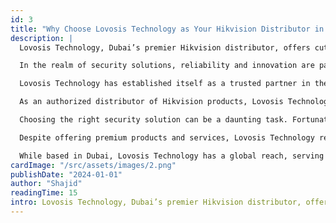 ```yaml
---
id: 3
title: "Why Choose Lovosis Technology as Your Hikvision Distributor in Dubai"
description: |
  Lovosis Technology, Dubai’s premier Hikvision distributor, offers cutting-edge security solutions, expert guidance, and competitive pricing. With a global reach, we provide reliable CCTV and access control systems to safeguard businesses and homes with innovation and trust.

  In the realm of security solutions, reliability and innovation are paramount. When it comes to safeguarding your assets, whether personal or professional, you need a partner you can trust. That's where Lovosis Technology steps in. As the premier Hikvision distributor in Dubai, Lovosis Technology brings unparalleled expertise, cutting-edge technology, and unwavering commitment to customer satisfaction. Here's why clients consistently choose Lovosis Technology for their security needs.

  Lovosis Technology has established itself as a trusted partner in the realm of security solutions. With years of experience and a proven track record, clients can rely on Lovosis to deliver top-notch products and services tailored to their specific requirements.                                                                

  As an authorized distributor of Hikvision products, Lovosis Technology offers an extensive portfolio of cutting-edge security solutions. From advanced CCTV cameras to state-of-the-art access control systems, Lovosis has everything you need to fortify your security infrastructure.

  Choosing the right security solution can be a daunting task. Fortunately, Lovosis Technology's team of experts is here to help. With in-depth knowledge of Hikvision products and a deep understanding of industry trends, they provide invaluable guidance to clients, helping them make informed decisions.

  Despite offering premium products and services, Lovosis Technology remains committed to competitive pricing. Clients can enjoy the benefits of cutting-edge security solutions without breaking the bank, making Lovosis the preferred choice for businesses of all sizes.

  While based in Dubai, Lovosis Technology has a global reach, serving clients across various industries and geographies. Whether you're looking to secure a small retail store or a sprawling corporate campus, Lovosis has the expertise and resources to meet your needs.
cardImage: "/src/assets/images/2.png"
publishDate: "2024-01-01"
author: "Shajid"
readingTime: 15
intro: Lovosis Technology, Dubai’s premier Hikvision distributor, offers advanced security solutions, expert guidance, and competitive pricing. With global reach, we provide reliable CCTV and access control systems, ensuring innovation, trust, and top-tier protection for businesses and homes.
---
```


